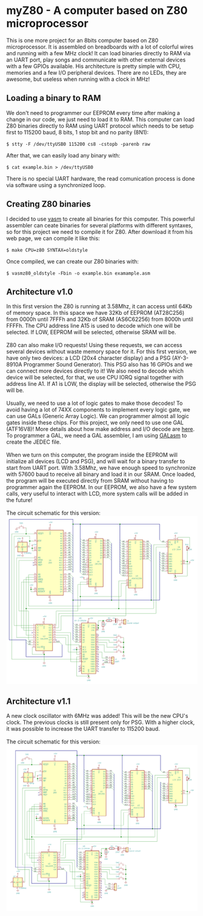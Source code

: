 # myZ80 - A computer based on Z80 microprocessor
This is one more project for an 8bits computer based on Z80 microprocessor. It is assembled on breadboards with a lot of colorful wires and running with a few MHz clock! It can load binaries directly to RAM via an UART port, play songs and communicate with other external devices with a few GPIOs available. His architecture is pretty simple with CPU, memories and a few I/O peripheral devices. There are no LEDs, they are awesome, but useless when running with a clock in MHz!

## Loading a binary to RAM
We don't need to programmer our EEPROM every time after making a change in our code, we just need to load it to RAM. This computer can load Z80 binaries directly to RAM using UART protocol which needs to be setup first to 115200 baud, 8 bits, 1 stop bit and no parity (8N1):
```
$ stty -F /dev/ttyUSB0 115200 cs8 -cstopb -parenb raw
```
After that, we can easily load any binary with:
```
$ cat example.bin > /dev/ttyUSB0
```
There is no special UART hardware, the read comunication process is done via software using a synchronized loop.

## Creating Z80 binaries
I decided to use [vasm](http://sun.hasenbraten.de/vasm/) to create all binaries for this computer. This powerful assembler can ceate binaries for several platforms with different syntaxes, so for this project we need to compile it for Z80. After download it from his web page, we can compile it like this:
```
$ make CPU=z80 SYNTAX=oldstyle
```
Once compiled, we can create our Z80 binaries with:
```
$ vasmz80_oldstyle -Fbin -o example.bin examample.asm
```

## Architecture v1.0
In this first version the Z80 is running at 3.58Mhz, it can access until 64Kb of memory space. In this space we have 32Kb of EEPROM (AT28C256) from 0000h until 7FFFh and 32Kb of SRAM (AS6C62256) from 8000h until FFFFh. The CPU address line A15 is used to decode which one will be selected. If LOW, EEPROM will be selected, otherwise SRAM will be.<br><br>
Z80 can also make I/O requests! Using these requests, we can access several devices without waste memory space for it. For this first version, we have only two devices: a LCD (20x4 character display) and a PSG (AY-3-8910A Programmer Sound Generator). This PSG also has 16 GPIOs and we can connect more devices directly to it! We also need to decode which device will be selected, for that, we use CPU IORQ signal together with address line A1. If A1 is LOW, the display will be selected, otherwise the PSG will be.<br><br>
Usually, we need to use a lot of logic gates to make those decodes! To avoid having a lot of 74XX components to implement every logic gate, we can use GALs (Generic Array Logic). We can programmer almost all logic gates inside these chips. For this project, we only need to use one GAL (ATF16V8)! More details about how make address and I/O decode are [here](chip-select.pld). To programmer a GAL, we need a GAL assembler, I am using [GALasm](https://github.com/daveho/GALasm) to create the JEDEC file.<br><br>
When we turn on this computer, the program inside the EEPROM will initialize all devices (LCD and PSG), and will wait for a binary transfer to start from UART port. With 3.58Mhz, we have enough speed to synchronize with 57600 baud to receive all binary and load it in our SRAM. Once loaded, the program will be executed directly from SRAM without having to programmer again the EEPROM. In our EEPROM, we also have a few system calls, very useful to interact with LCD, more system calls will be added in the future!<br><br>
The circuit schematic for this version:<br>
![Circuit schematic v1.0](schematics/circuit-schematic-v1.0.png)

## Architecture v1.1
A new clock oscillator with 6MHz was added! This will be the new CPU's clock. The previous clocks is still present only for PSG. With a higher clock, it was possible to increase the UART transfer to 115200 baud.<br><br> 
The circuit schematic for this version:<br>
![Circuit schematic v1.1](schematics/circuit-schematic-v1.1.png)
